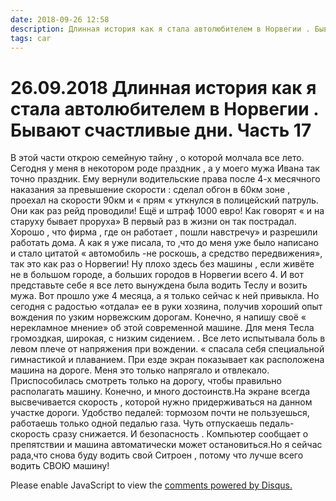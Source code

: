 ```yaml
---
date: 2018-09-26 12:58
description: Длинная история как я стала автолюбителем в Норвегии . Бывают счастливые дни. Часть 17
tags: car
---
```

# 26.09.2018 Длинная история как я стала автолюбителем в Норвегии . Бывают счастливые дни. Часть 17

В этой части открою семейную тайну , о которой молчала все лето.  Сегодня у меня в некотором роде праздник , а у моего мужа Ивана так точно праздник. Ему вернули водительские права после 4-х месячного наказания за превышение скорости : сделал обгон в 60км зоне , проехал на скорости 90км и « прям « уткнулся в полицейский патруль. Они как раз рейд проводили! Ещё и штраф 1000 евро! Как говорят « и на старуху бывает проруха» В первый раз в жизни он так пострадал. Хорошо , что фирма , где он работает , пошли навстречу» и разрешили работать дома. А как я уже писала, то ,что до меня уже было написано и стало цитатой « автомобиль -не роскошь, а средство передвижения», так это как раз о Норвегии! Ну плохо здесь без машины , если живёте не в большом городе, а больших городов в Норвегии всего 4.  И вот представьте себе я все лето вынуждена была водить Теслу и возить мужа. Вот прошло уже 4 месяца, а я только сейчас к ней привыкла. Но сегодня с радостью «отдала» ее в руки хозяина, получив хороший опыт вождения по узким норвежским дорогам. Конечно, я напишу своё « нерекламное мнение» об этой современной машине. Для меня Тесла громоздкая, широкая, с низким сидением. . Все лето испытывала боль в левом плече от напряжения при вождении. « спасала себя специальной гимнастикой и плаванием. При езде экран показывает как  расположена машина на дороге. Меня это только напрягало и отвлекало. Приспособилась смотреть только на дорогу, чтобы правильно располагать машину.  Конечно, и много достоинств.На экране всегда высвечивается скорость , которой нужно придерживаться на данном участке дороги. Удобство педалей: тормозом почти не пользуешься, работаешь только одной педалью газа. Чуть отпускаешь педаль-скорость сразу снижается.  И безопасность . Компьютер сообщает о препятствии и машина автоматически может остановиться.Но я сейчас рада,что  снова буду водить свой Ситроен , потому что лучше всего водить СВОЮ машину!

<div id="disqus_thread"></div>
<script>
    /**
    *  RECOMMENDED CONFIGURATION VARIABLES: EDIT AND UNCOMMENT THE SECTION BELOW TO INSERT DYNAMIC VALUES FROM YOUR PLATFORM OR CMS.
    *  LEARN WHY DEFINING THESE VARIABLES IS IMPORTANT: https://disqus.com/admin/universalcode/#configuration-variables    */
    /*
    var disqus_config = function () {
    this.page.url = PAGE_URL;  // Replace PAGE_URL with your page's canonical URL variable
    this.page.identifier = PAGE_IDENTIFIER; // Replace PAGE_IDENTIFIER with your page's unique identifier variable
    };
    */
    (function() { // DON'T EDIT BELOW THIS LINE
    var d = document, s = d.createElement('script');
    s.src = 'https://irina-blog-1.disqus.com/embed.js';
    s.setAttribute('data-timestamp', +new Date());
    (d.head || d.body).appendChild(s);
    })();
</script>
<noscript>Please enable JavaScript to view the <a href="https://disqus.com/?ref_noscript">comments powered by Disqus.</a></noscript>
